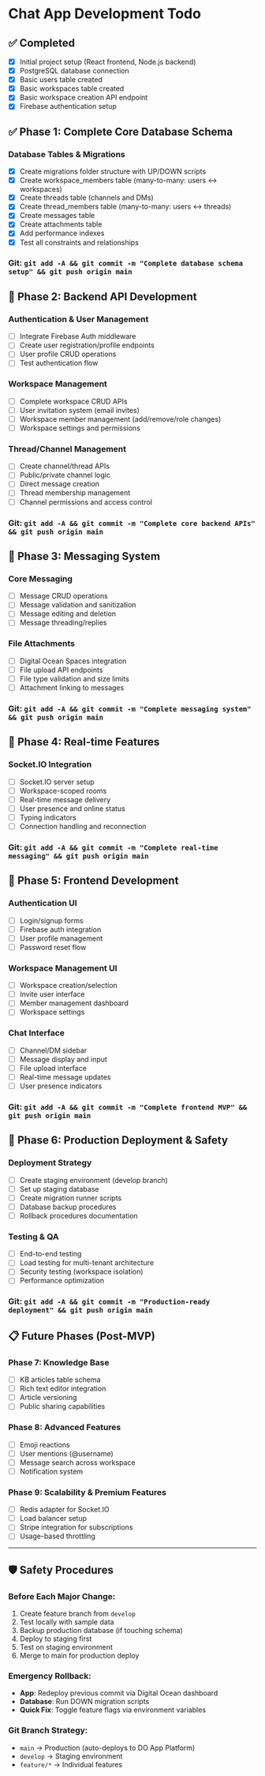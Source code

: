 # Chat App Development Todo

## ✅ Completed
- [x] Initial project setup (React frontend, Node.js backend)
- [x] PostgreSQL database connection
- [x] Basic users table created
- [x] Basic workspaces table created
- [x] Basic workspace creation API endpoint
- [x] Firebase authentication setup

## ✅ Phase 1: Complete Core Database Schema

### Database Tables & Migrations
- [x] Create migrations folder structure with UP/DOWN scripts
- [x] Create workspace_members table (many-to-many: users ↔ workspaces)
- [x] Create threads table (channels and DMs)
- [x] Create thread_members table (many-to-many: users ↔ threads)
- [x] Create messages table
- [x] Create attachments table
- [x] Add performance indexes
- [x] Test all constraints and relationships

### Git: `git add -A && git commit -m "Complete database schema setup" && git push origin main`

## 🚧 Phase 2: Backend API Development

### Authentication & User Management
- [ ] Integrate Firebase Auth middleware
- [ ] Create user registration/profile endpoints
- [ ] User profile CRUD operations
- [ ] Test authentication flow

### Workspace Management
- [ ] Complete workspace CRUD APIs
- [ ] User invitation system (email invites)
- [ ] Workspace member management (add/remove/role changes)
- [ ] Workspace settings and permissions

### Thread/Channel Management
- [ ] Create channel/thread APIs
- [ ] Public/private channel logic
- [ ] Direct message creation
- [ ] Thread membership management
- [ ] Channel permissions and access control

### Git: `git add -A && git commit -m "Complete core backend APIs" && git push origin main`

## 🚧 Phase 3: Messaging System

### Core Messaging
- [ ] Message CRUD operations
- [ ] Message validation and sanitization
- [ ] Message editing and deletion
- [ ] Message threading/replies

### File Attachments
- [ ] Digital Ocean Spaces integration
- [ ] File upload API endpoints
- [ ] File type validation and size limits
- [ ] Attachment linking to messages

### Git: `git add -A && git commit -m "Complete messaging system" && git push origin main`

## 🚧 Phase 4: Real-time Features

### Socket.IO Integration
- [ ] Socket.IO server setup
- [ ] Workspace-scoped rooms
- [ ] Real-time message delivery
- [ ] User presence and online status
- [ ] Typing indicators
- [ ] Connection handling and reconnection

### Git: `git add -A && git commit -m "Complete real-time messaging" && git push origin main`

## 🚧 Phase 5: Frontend Development

### Authentication UI
- [ ] Login/signup forms
- [ ] Firebase auth integration
- [ ] User profile management
- [ ] Password reset flow

### Workspace Management UI
- [ ] Workspace creation/selection
- [ ] Invite user interface
- [ ] Member management dashboard
- [ ] Workspace settings

### Chat Interface
- [ ] Channel/DM sidebar
- [ ] Message display and input
- [ ] File upload interface
- [ ] Real-time message updates
- [ ] User presence indicators

### Git: `git add -A && git commit -m "Complete frontend MVP" && git push origin main`

## 🚧 Phase 6: Production Deployment & Safety

### Deployment Strategy
- [ ] Create staging environment (develop branch)
- [ ] Set up staging database
- [ ] Create migration runner scripts
- [ ] Database backup procedures
- [ ] Rollback procedures documentation

### Testing & QA
- [ ] End-to-end testing
- [ ] Load testing for multi-tenant architecture
- [ ] Security testing (workspace isolation)
- [ ] Performance optimization

### Git: `git add -A && git commit -m "Production-ready deployment" && git push origin main`

## 📋 Future Phases (Post-MVP)

### Phase 7: Knowledge Base
- [ ] KB articles table schema
- [ ] Rich text editor integration
- [ ] Article versioning
- [ ] Public sharing capabilities

### Phase 8: Advanced Features
- [ ] Emoji reactions
- [ ] User mentions (@username)
- [ ] Message search across workspace
- [ ] Notification system

### Phase 9: Scalability & Premium Features
- [ ] Redis adapter for Socket.IO
- [ ] Load balancer setup
- [ ] Stripe integration for subscriptions
- [ ] Usage-based throttling

---

## 🛡️ Safety Procedures

### Before Each Major Change:
1. Create feature branch from `develop`
2. Test locally with sample data
3. Backup production database (if touching schema)
4. Deploy to staging first
5. Test on staging environment
6. Merge to main for production deploy

### Emergency Rollback:
- **App**: Redeploy previous commit via Digital Ocean dashboard
- **Database**: Run DOWN migration scripts
- **Quick Fix**: Toggle feature flags via environment variables

### Git Branch Strategy:
- `main` → Production (auto-deploys to DO App Platform)
- `develop` → Staging environment
- `feature/*` → Individual features
